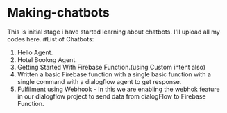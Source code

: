 # Making-chatbots
This is initial stage i have started learning about chatbots. I'll upload all my codes here.
 #List of Chatbots:
 1. Hello Agent.
 2. Hotel Bookng Agent.
 3. Getting Started With Firebase Function.(using Custom intent also)
 4. Written a basic Firebase function with a single basic function with a single
    command with a dialogflow agent to get response.
 5. Fulfilment using Webhook - In this we are enabling the webhok feature in our dialogflow project to send data from dialogFlow to           Firebase Function.
